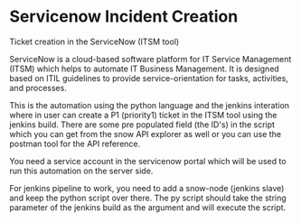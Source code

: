 # Servicenow Incident Creation
Ticket creation in the ServiceNow (ITSM tool)

ServiceNow is a cloud-based software platform for IT Service Management (ITSM) which helps to automate IT Business Management. It is designed based on ITIL guidelines to provide service-orientation for tasks, activities, and processes. 

This is the automation using the python language and the jenkins interation where in user can create a P1 (priority1) ticket in the ITSM tool using the jenkins build. There are some pre populated field (the ID's) in the script which you can get from the snow API explorer as well or you can use the postman tool for the API reference. 

You need a service account in the servicenow portal which will be used to run this automation on the server side. 

For jenkins pipeline to work, you need to add a snow-node (jenkins slave) and keep the python script over there. The py script should take the string parameter of the jenkins build as the argument and will execute the script.

